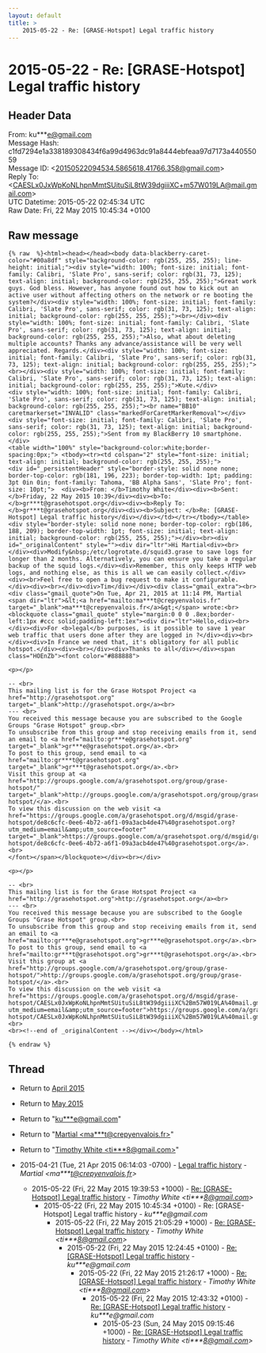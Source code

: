 ```yaml
---
layout: default
title: >
    2015-05-22 - Re: [GRASE-Hotspot] Legal traffic history
---
```


# 2015-05-22 - Re: [GRASE-Hotspot] Legal traffic history

## Header Data

From: ku***e@gmail.com<br>
Message Hash: c1fd7294e1a338189308434f6a99d4963dc91a8444ebfeaa97d7173a44055059<br>
Message ID: \<20150522094534.5865618.41766.358@gmail.com\><br>
Reply To: \<CAESLx0JxWpKoNLhpnMmtSUituSiL8tW39dgiiiXC+m57W019LA@mail.gmail.com\><br>
UTC Datetime: 2015-05-22 02:45:34 UTC<br>
Raw Date: Fri, 22 May 2015 10:45:34 +0100<br>

## Raw message

```
{% raw  %}<html><head></head><body data-blackberry-caret-color="#00a8df" style="background-color: rgb(255, 255, 255); line-height: initial;"><div style="width: 100%; font-size: initial; font-family: Calibri, 'Slate Pro', sans-serif; color: rgb(31, 73, 125); text-align: initial; background-color: rgb(255, 255, 255);">Great work guys. God bless. However, has anyone found out how to kick out an active user without affecting others on the network or re booting the ‎system?</div><div style="width: 100%; font-size: initial; font-family: Calibri, 'Slate Pro', sans-serif; color: rgb(31, 73, 125); text-align: initial; background-color: rgb(255, 255, 255);"><br></div><div style="width: 100%; font-size: initial; font-family: Calibri, 'Slate Pro', sans-serif; color: rgb(31, 73, 125); text-align: initial; background-color: rgb(255, 255, 255);">Also, what about deleting multiple accounts? Thanks any advance/assistance will be very well appreciated. Regards.</div><div style="width: 100%; font-size: initial; font-family: Calibri, 'Slate Pro', sans-serif; color: rgb(31, 73, 125); text-align: initial; background-color: rgb(255, 255, 255);"><br></div><div style="width: 100%; font-size: initial; font-family: Calibri, 'Slate Pro', sans-serif; color: rgb(31, 73, 125); text-align: initial; background-color: rgb(255, 255, 255);">Kute.</div>                                                                                                                                     <div style="width: 100%; font-size: initial; font-family: Calibri, 'Slate Pro', sans-serif; color: rgb(31, 73, 125); text-align: initial; background-color: rgb(255, 255, 255);"><br name="BB10" caretmarkerset="INVALID" class="markedForCaretMarkerRemoval"></div>                                                                                                                                     <div style="font-size: initial; font-family: Calibri, 'Slate Pro', sans-serif; color: rgb(31, 73, 125); text-align: initial; background-color: rgb(255, 255, 255);">Sent from my BlackBerry 10 smartphone.</div>                                                                                                                                                                                        <table width="100%" style="background-color:white;border-spacing:0px;"> <tbody><tr><td colspan="2" style="font-size: initial; text-align: initial; background-color: rgb(255, 255, 255);">                                              <div id="_persistentHeader" style="border-style: solid none none; border-top-color: rgb(181, 196, 223); border-top-width: 1pt; padding: 3pt 0in 0in; font-family: Tahoma, 'BB Alpha Sans', 'Slate Pro'; font-size: 10pt;">  <div><b>From: </b>Timothy White</div><div><b>Sent: </b>Friday, 22 May 2015 10:39</div><div><b>To: </b>gr***t@grasehotspot.org</div><div><b>Reply To: </b>gr***t@grasehotspot.org</div><div><b>Subject: </b>Re: [GRASE-Hotspot] Legal traffic history</div></div></td></tr></tbody></table><div style="border-style: solid none none; border-top-color: rgb(186, 188, 209); border-top-width: 1pt; font-size: initial; text-align: initial; background-color: rgb(255, 255, 255);"></div><br><div id="_originalContent" style=""><div dir="ltr">Hi Martial<div><br></div><div>Modify&nbsp;/etc/logrotate.d/squid3.grase to save logs for longer than 2 months. Alternatively, you can ensure you take a regular backup of the squid logs.</div><div>Remember, this only keeps HTTP web logs, and nothing else, as this is all we can easily collect.</div><div><br>Feel free to open a bug request to make it configurable.</div><div><br></div><div>Tim</div></div><div class="gmail_extra"><br><div class="gmail_quote">On Tue, Apr 21, 2015 at 11:14 PM, Martial <span dir="ltr">&lt;<a href="mailto:ma***t@crepyenvalois.fr" target="_blank">ma***t@crepyenvalois.fr</a>&gt;</span> wrote:<br><blockquote class="gmail_quote" style="margin:0 0 0 .8ex;border-left:1px #ccc solid;padding-left:1ex"><div dir="ltr">Hello,<div><br></div><div>For <b>legal</b> purposes, is it possible to save 1 year web traffic that users done after they are logged in ?</div><div><br></div><div>In France we need that, it's obligatory for all public hotspot.</div><div><br></div><div>Thanks to all</div></div><span class="HOEnZb"><font color="#888888">

<p></p>

-- <br>
This mailing list is for the Grase Hotspot Project <a href="http://grasehotspot.org" target="_blank">http://grasehotspot.org</a><br>
--- <br>
You received this message because you are subscribed to the Google Groups "Grase Hotspot" group.<br>
To unsubscribe from this group and stop receiving emails from it, send an email to <a href="mailto:gr***e@grasehotspot.org" target="_blank">gr***e@grasehotspot.org</a>.<br>
To post to this group, send email to <a href="mailto:gr***t@grasehotspot.org" target="_blank">gr***t@grasehotspot.org</a>.<br>
Visit this group at <a href="http://groups.google.com/a/grasehotspot.org/group/grase-hotspot/" target="_blank">http://groups.google.com/a/grasehotspot.org/group/grase-hotspot/</a>.<br>
To view this discussion on the web visit <a href="https://groups.google.com/a/grasehotspot.org/d/msgid/grase-hotspot/de8c6cfc-0ee6-4b72-a6f1-09a3acb4de47%40grasehotspot.org?utm_medium=email&amp;utm_source=footer" target="_blank">https://groups.google.com/a/grasehotspot.org/d/msgid/grase-hotspot/de8c6cfc-0ee6-4b72-a6f1-09a3acb4de47%40grasehotspot.org</a>.<br>
</font></span></blockquote></div><br></div>

<p></p>

-- <br>
This mailing list is for the Grase Hotspot Project <a href="http://grasehotspot.org">http://grasehotspot.org</a><br>
--- <br>
You received this message because you are subscribed to the Google Groups "Grase Hotspot" group.<br>
To unsubscribe from this group and stop receiving emails from it, send an email to <a href="mailto:gr***e@grasehotspot.org">gr***e@grasehotspot.org</a>.<br>
To post to this group, send email to <a href="mailto:gr***t@grasehotspot.org">gr***t@grasehotspot.org</a>.<br>
Visit this group at <a href="http://groups.google.com/a/grasehotspot.org/group/grase-hotspot/">http://groups.google.com/a/grasehotspot.org/group/grase-hotspot/</a>.<br>
To view this discussion on the web visit <a href="https://groups.google.com/a/grasehotspot.org/d/msgid/grase-hotspot/CAESLx0JxWpKoNLhpnMmtSUituSiL8tW39dgiiiXC%2Bm57W019LA%40mail.gmail.com?utm_medium=email&amp;utm_source=footer">https://groups.google.com/a/grasehotspot.org/d/msgid/grase-hotspot/CAESLx0JxWpKoNLhpnMmtSUituSiL8tW39dgiiiXC%2Bm57W019LA%40mail.gmail.com</a>.<br>
<br><!--end of _originalContent --></div></body></html>

{% endraw %}
```

## Thread

+ Return to [April 2015](/archive/2015/04)
+ Return to [May 2015](/archive/2015/05)

+ Return to "[ku***e<span>@</span>gmail.com](/authors/ku___e_at_gmail_com)"
+ Return to "[Martial <ma***t<span>@</span>crepyenvalois.fr>](/authors/ma___t_at_crepyenvalois_fr)"
+ Return to "[Timothy White <ti***8<span>@</span>gmail.com>](/authors/ti___8_at_gmail_com)"

+ 2015-04-21 (Tue, 21 Apr 2015 06:14:03 -0700) - [Legal traffic history](/archive/2015/04/8b0fbd71439ff76bba3c8968e13906a1b799a8634a6129eaf42023dcae35f7e4) - _Martial \<ma***t@crepyenvalois.fr\>_
  + 2015-05-22 (Fri, 22 May 2015 19:39:53 +1000) - [Re: [GRASE-Hotspot] Legal traffic history](/archive/2015/05/f5d12d74f6011e9d57370e68eea3c2c2bbdbe819feeadd2fa6fcdc30777224b2) - _Timothy White \<ti***8@gmail.com\>_
    + 2015-05-22 (Fri, 22 May 2015 10:45:34 +0100) - Re: [GRASE-Hotspot] Legal traffic history - _ku***e@gmail.com_
      + 2015-05-22 (Fri, 22 May 2015 21:05:29 +1000) - [Re: [GRASE-Hotspot] Legal traffic history](/archive/2015/05/62fc335bb71a74ee1b1b28eb46c6a43afbc64caecb153270f253deac92d27109) - _Timothy White \<ti***8@gmail.com\>_
        + 2015-05-22 (Fri, 22 May 2015 12:24:45 +0100) - [Re: [GRASE-Hotspot] Legal traffic history](/archive/2015/05/a9dba7b41613e718603c7a69571399441ed895b4eb524f3bd8087a4c8580c5d2) - _ku***e@gmail.com_
          + 2015-05-22 (Fri, 22 May 2015 21:26:17 +1000) - [Re: [GRASE-Hotspot] Legal traffic history](/archive/2015/05/b65351f941bf49a6728db1daae640f8169b8a5e24d38400e1007c3c0ca2c0a58) - _Timothy White \<ti***8@gmail.com\>_
            + 2015-05-22 (Fri, 22 May 2015 12:43:32 +0100) - [Re: [GRASE-Hotspot] Legal traffic history](/archive/2015/05/0aeeb9a5019a8983b441fb23c7382656dbc13914585aa8fe87d109f733766dc2) - _ku***e@gmail.com_
              + 2015-05-23 (Sun, 24 May 2015 09:15:46 +1000) - [Re: [GRASE-Hotspot] Legal traffic history](/archive/2015/05/58f698f53aca7087cb0f31fdebfe369c79166eff68b1eba9418b7f3beec3a84a) - _Timothy White \<ti***8@gmail.com\>_

